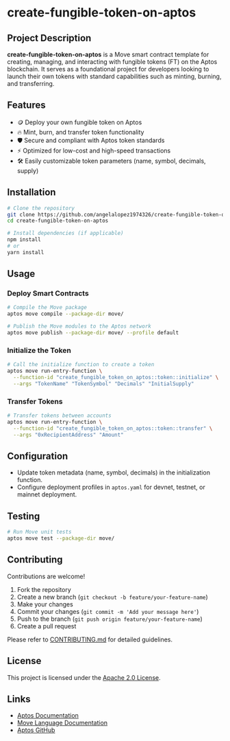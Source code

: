 # create-fungible-token-on-aptos

## Project Description

**create-fungible-token-on-aptos** is a Move smart contract template for creating, managing, and interacting with fungible tokens (FT) on the Aptos blockchain. It serves as a foundational project for developers looking to launch their own tokens with standard capabilities such as minting, burning, and transferring.

## Features

- 🪙 Deploy your own fungible token on Aptos
- 🔥 Mint, burn, and transfer token functionality
- 🛡️ Secure and compliant with Aptos token standards
- ⚡ Optimized for low-cost and high-speed transactions
- 🛠️ Easily customizable token parameters (name, symbol, decimals, supply)

## Installation

```bash
# Clone the repository
git clone https://github.com/angelalopez1974326/create-fungible-token-on-aptos.git
cd create-fungible-token-on-aptos

# Install dependencies (if applicable)
npm install
# or
yarn install
```

## Usage

### Deploy Smart Contracts

```bash
# Compile the Move package
aptos move compile --package-dir move/

# Publish the Move modules to the Aptos network
aptos move publish --package-dir move/ --profile default
```

### Initialize the Token

```bash
# Call the initialize function to create a token
aptos move run-entry-function \
  --function-id "create_fungible_token_on_aptos::token::initialize" \
  --args "TokenName" "TokenSymbol" "Decimals" "InitialSupply"
```

### Transfer Tokens

```bash
# Transfer tokens between accounts
aptos move run-entry-function \
  --function-id "create_fungible_token_on_aptos::token::transfer" \
  --args "0xRecipientAddress" "Amount"
```

## Configuration

- Update token metadata (name, symbol, decimals) in the initialization function.
- Configure deployment profiles in `aptos.yaml` for devnet, testnet, or mainnet deployment.

## Testing

```bash
# Run Move unit tests
aptos move test --package-dir move/
```

## Contributing

Contributions are welcome!

1. Fork the repository
2. Create a new branch (`git checkout -b feature/your-feature-name`)
3. Make your changes
4. Commit your changes (`git commit -m 'Add your message here'`)
5. Push to the branch (`git push origin feature/your-feature-name`)
6. Create a pull request

Please refer to [CONTRIBUTING.md](CONTRIBUTING.md) for detailed guidelines.

## License

This project is licensed under the [Apache 2.0 License](LICENSE).

## Links

- [Aptos Documentation](https://aptos.dev/)
- [Move Language Documentation](https://move-language.github.io/move/)
- [Aptos GitHub](https://github.com/aptos-labs)
